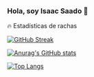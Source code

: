 ### Hola, soy Isaac Saado 👋

🔥 Estadísticas de rachas

[![GitHub Streak](https://streak-stats.demolab.com?user=wolfis21&theme=black-ice&locale=es)](https://git.io/streak-stats)

[![Anurag's GitHub stats](https://github-readme-stats.vercel.app/api?username=wolfis21)](https://github.com/anuraghazra/github-readme-stats)

[![Top Langs](https://github-readme-stats.vercel.app/api/top-langs/?username=wolfis21&layout=compact)](https://github.com/anuraghazra/github-readme-stats)

<!--
**wolfis21/wolfis21** is a ✨ _special_ ✨ repository because its `README.md` (this file) appears on your GitHub profile.

Here are some ideas to get you started:

- 🔭 I’m currently working on ...
- 🌱 I’m currently learning ...
- 👯 I’m looking to collaborate on ...
- 🤔 I’m looking for help with ...
- 💬 Ask me about ...
- 📫 How to reach me: ...
- 😄 Pronouns: ...
- ⚡ Fun fact: ...
-->
